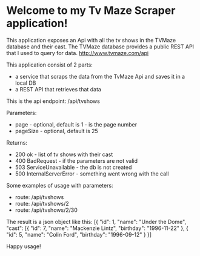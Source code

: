 # Welcome to my Tv Maze Scraper application!

This application exposes an Api with all the tv shows in the TVMaze database and their cast.
The TVMaze database provides a public REST API that I used to query for data.
http://www.tvmaze.com/api

This application consist of 2 parts: 
- a service that scraps the data from the TvMaze Api and saves it in a local DB
- a REST API that retrieves that data

This is the api endpoint: <host>/api/tvshows
   
Parameters: 
- page - optional, default is 1 - is the page number
- pageSize - optional, default is 25

Returns:
  - 200 ok - list of tv shows with their cast
  - 400 BadRequest - if the parameters are not valid
  - 503 ServiceUnavailable - the db is not created
  - 500 InternalServerError - something went wrong with the call

Some examples of usage with parameters:
 - route: /api/tvshows
 - route: /api/tvshows/2
 - route: /api/tvshows/2/30
     
The result is a json object like this:
 [{
     "id": 1,
     "name": "Under the Dome",
     "cast": [{
           "id": 7,
           "name": "Mackenzie Lintz",
           "birthday": "1996-11-22"
       },
       {
           "id": 5,
           "name": "Colin Ford",
           "birthday": "1996-09-12"
       }
  }]

Happy usage!



